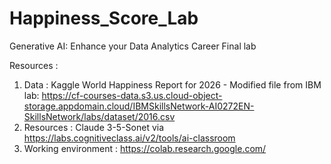 # Happiness_Score_Lab
Generative AI: Enhance your Data Analytics Career Final lab 

Resources :

1. Data :
   Kaggle World Happiness Report for 2026 - Modified file from IBM lab: https://cf-courses-data.s3.us.cloud-object-storage.appdomain.cloud/IBMSkillsNetwork-AI0272EN-SkillsNetwork/labs/dataset/2016.csv
2. Resources :
   Claude 3-5-Sonet via https://labs.cognitiveclass.ai/v2/tools/ai-classroom
3. Working environment :
   https://colab.research.google.com/
